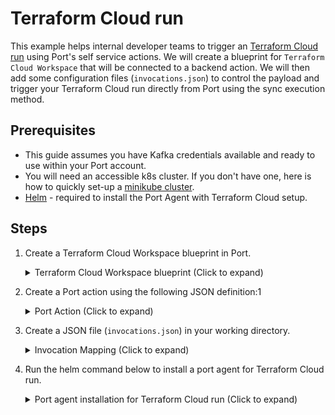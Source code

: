 # Terraform Cloud run

This example helps internal developer teams to trigger an [Terraform Cloud run](https://developer.hashicorp.com/terraform/cloud-docs/api-docs/run#create-a-run) using Port's self service actions. We will create a blueprint for `Terraform Cloud Workspace` that will be connected to a backend action. We will then add some configuration files (`invocations.json`) to control the payload and trigger your Terraform Cloud run directly from Port using the sync execution method.

## Prerequisites

- This guide assumes you have Kafka credentials available and ready to use within your Port account.
- You will need an accessible k8s cluster. If you don't have one, here is how to quickly set-up a [minikube cluster](https://minikube.sigs.k8s.io/docs/start/).
- [Helm](https://helm.sh/docs/intro/install/) - required to install the Port Agent with Terraform Cloud setup.


## Steps

1. Create a Terraform Cloud Workspace blueprint in Port.

    <details>
    <summary>Terraform Cloud Workspace blueprint (Click to expand)</summary>

    ```json
    {
    "identifier": "terraform_cloud_workspace",
    "title": "Terraform Cloud Workspace",
    "icon": "Terraform",
    "schema": {
        "properties": {
        "workspace_id": {
            "title": "Workspace Id",
            "type": "string"
        },
        "organization_name": {
            "title": "Organization Name",
            "type": "string"
        },
        "workspace_name": {
            "title": "Workspace Name",
            "type": "string"
        }
        },
        "required": [
        "workspace_id",
        "organization_name",
        "workspace_name"
        ]
    },
    "mirrorProperties": {},
    "calculationProperties": {},
    "relations": {}
    }
    ```
    </details>

2. Create a Port action using the following JSON definition:1

    <details>
    <summary>Port Action (Click to expand)</summary>

    ```json
    [
    {
        "identifier": "trigger_tf_run",
        "title": "Trigger TF Cloud run",
        "icon": "Terraform",
        "userInputs": {
        "properties": {},
        "required": [],
        "order": []
        },
        "invocationMethod": {
        "type": "WEBHOOK",
        "agent": true,
        "synchronized": false,
        "method": "POST",
        "url": "https://app.terraform.io/api/v2/runs/"
        },
        "trigger": "DAY-2",
        "requiredApproval": false
    }
    ]
    ```
    </details>

3. Create a JSON file (`invocations.json`) in your working directory.

    <details>
    <summary>Invocation Mapping (Click to expand)</summary>

    ```json showLineNumbers title="invocations.json"
    [
    {
        "enabled": ".action == \"trigger_tf_run\"",
        "headers": {
        "Authorization": "\"Bearer \" + env.TF_TOKEN",
        "Content-Type": "\"application/vnd.api+json\""
        },
        "body": {
        "data": {
            "attributes": {
            "is-destroy": false,
            "message": "\"Triggered via Port\"",
            "variables": ".payload.properties | to_entries | map({key: .key, value: .value})"
            },
            "type": "\"runs\"",
            "relationships": {
            "workspace": {
                "data": {
                "type": "\"workspaces\"",
                "id": ".payload.entity.properties.workspace_id"
                }
            }
            }
        }
        },
        "report": {
        "status": "if .response.statusCode == 201 then \"SUCCESS\" else \"FAILURE\" end",
        "link": "\"https://app.terraform.io/app/\" + .body.payload.entity.properties.organization_name + \"/workspaces/\" + .body.payload.entity.properties.workspace_name + \"/runs/\" + .response.json.data.id",
        "externalRunId": ".response.json.data.id"
        }
    }
    ]
    ```
    </details>

4. Run the helm command below to install a port agent for Terraform Cloud run.

    <details>
    <summary>Port agent installation for Terraform Cloud run (Click to expand)</summary>

    **Remember to replace the boilerplate credentials in the helm command with your actual credentials.**

    ```sh
    helm repo add port-labs https://port-labs.github.io/helm-charts

    helm repo update

    helm install my-port-agent port-labs/port-agent \
        --create-namespace --namespace port-agent \
        --set env.secret.PORT_CLIENT_ID=YOUR_PORT_CLIENT_ID \
        --set env.secret.PORT_CLIENT_SECRET=YOUR_PORT_CLIENT_SECRET \
        --set env.normal.PORT_ORG_ID=YOUR_ORG_ID \
        --set env.normal.KAFKA_CONSUMER_GROUP_ID=YOUR_KAFKA_CONSUMER_GROUP \
        --set env.normal.KAFKA_CONSUMER_BROKERS=PORT_KAFKA_BROKERS \
        --set env.normal.STREAMER_NAME=KAFKA \
        --set env.normal.KAFKA_CONSUMER_AUTHENTICATION_MECHANISM=SCRAM-SHA-512 \
        --set env.normal.KAFKA_CONSUMER_AUTO_OFFSET_RESET=earliest \
        --set env.normal.KAFKA_CONSUMER_SECURITY_PROTOCOL=SASL_SSL \
        --set env.secret.TF_TOKEN=YOU_TERRAFORM_CLOUD_TOKEN \
        --set-file controlThePayloadConfig=./invocations.json
    ```
    </details>